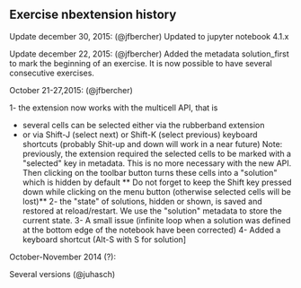 Exercise nbextension history
----------------------------

Update december 30, 2015:
(@jfbercher) Updated to jupyter notebook 4.1.x

Update december 22, 2015:
(@jfbercher)
  Added the metadata solution_first to mark the beginning of an exercise. It is now possible to have several consecutive exercises. 

October 21-27,2015: 
(@jfbercher)

1- the extension now works with the multicell API, that is
  - several cells can be selected either via the rubberband extension 
  - or via Shift-J (select next) or Shift-K (select previous) keyboard shortcuts
(probably Shit-up and down will work in a near future) 
Note: previously, the extension required the selected cells to be marked with a "selected" key in metadata. This is no more necessary with the new API.
Then clicking on the toolbar button turns these cells into a "solution" which is hidden by default ** Do not forget to keep the Shift key pressed down while clicking on the menu button (otherwise selected cells will be lost)** 
2- the "state" of solutions, hidden or shown, is saved and restored at reload/restart. We use the "solution" metadata to store the current state.
3- A small issue (infinite loop when a solution was defined at the bottom edge of the notebook have been corrected)
4- Added a keyboard shortcut (Alt-S with S for solution]

October-November 2014 (?):

Several versions (@juhasch)
